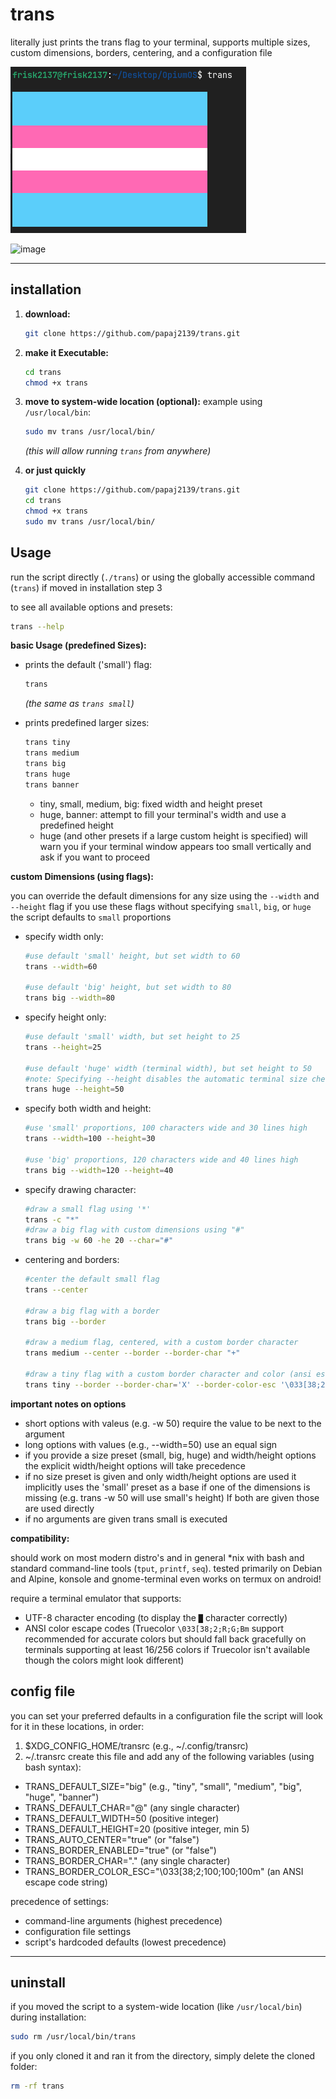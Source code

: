 # trans

literally just prints the trans flag to your terminal, supports multiple sizes, custom dimensions, borders, centering, and a configuration file

![trans](https://github.com/papaj2139/trans/blob/main/sc.png)

![image](https://github.com/user-attachments/assets/dca32fb7-3b88-4234-bb25-11b96ee99a85)

---

## installation

1.  **download:**
    ```bash
    git clone https://github.com/papaj2139/trans.git
    ```

2.  **make it Executable:**
    ```bash
    cd trans
    chmod +x trans
    ```

3.  **move to system-wide location (optional):**
    example using `/usr/local/bin`:
    ```bash
    sudo mv trans /usr/local/bin/
    ```
    *(this will allow running `trans` from anywhere)*

4. **or just quickly**
    ```bash
    git clone https://github.com/papaj2139/trans.git
    cd trans
    chmod +x trans
    sudo mv trans /usr/local/bin/
    ```

## Usage

run the script directly (`./trans`) or using the globally accessible command (`trans`) if moved in installation step 3

to see all available options and presets:
```bash
trans --help
```

**basic Usage (predefined Sizes):**

* prints the default ('small') flag:
    ```bash
    trans
    ```
    *(the same as `trans small`)*

* prints predefined larger sizes:
    ```bash
    trans tiny
    trans medium
    trans big
    trans huge
    trans banner
    ```
    * tiny, small, medium, big: fixed width and height preset
    * huge, banner: attempt to fill your terminal's width and use a predefined height
    * huge (and other presets if a large custom height is specified) will warn you if your terminal window appears too small vertically and ask if you want to proceed

**custom Dimensions (using flags):**

you can override the default dimensions for any size using the `--width` and `--height` flag if you use these flags without specifying `small`, `big`, or `huge` the script defaults to `small` proportions

* specify width only:
    ```bash
    #use default 'small' height, but set width to 60
    trans --width=60

    #use default 'big' height, but set width to 80
    trans big --width=80
    ```

* specify height only:
    ```bash
    #use default 'small' width, but set height to 25
    trans --height=25

    #use default 'huge' width (terminal width), but set height to 50
    #note: Specifying --height disables the automatic terminal size check for 'huge'
    trans huge --height=50
    ```

* specify both width and height:
    ```bash
    #use 'small' proportions, 100 characters wide and 30 lines high
    trans --width=100 --height=30

    #use 'big' proportions, 120 characters wide and 40 lines high
    trans big --width=120 --height=40
    ```

* specify drawing character:
    ```bash
    #draw a small flag using '*'
    trans -c "*"
    #draw a big flag with custom dimensions using "#"
    trans big -w 60 -he 20 --char="#"
    ```
* centering and borders:
    ```bash
    #center the default small flag
    trans --center
    
    #draw a big flag with a border
    trans big --border
    
    #draw a medium flag, centered, with a custom border character
    trans medium --center --border --border-char "+"
    
    #draw a tiny flag with a custom border character and color (ansi escape code)
    trans tiny --border --border-char='X' --border-color-esc '\033[38;2;255;255;0m'
    ```
**important notes on options**

* short options with valeus (e.g. -w 50) require the value to be next to the argument
* long options with values (e.g., --width=50) use an equal sign
* if you provide a size preset (small, big, huge) and width/height options the explicit width/height options will take precedence
* if no size preset is given and only width/height options are used it implicitly uses the 'small' preset as a base if one of the dimensions is missing (e.g. trans -w 50 will use small's height) If both are given those are used directly
* if no arguments are given trans small is executed

**compatibility:**

should work on most modern distro's and in general *nix with bash and standard command-line tools (`tput`, `printf`, `seq`). tested primarily on Debian and Alpine, konsole and gnome-terminal even works on termux on android!

require a terminal emulator that supports:
* UTF-8 character encoding (to display the `█` character correctly)
* ANSI color escape codes (Truecolor `\033[38;2;R;G;Bm` support recommended for accurate colors but should fall back gracefully on terminals supporting at least 16/256 colors if Truecolor isn't available though the colors might look different)

## config file
you can set your preferred defaults in a configuration file the script will look for it in these locations, in order:
1. $XDG_CONFIG_HOME/transrc (e.g., ~/.config/transrc)
2. ~/.transrc
create this file and add any of the following variables (using bash syntax):

* TRANS_DEFAULT_SIZE="big" (e.g., "tiny", "small", "medium", "big", "huge", "banner")
* TRANS_DEFAULT_CHAR="@" (any single character)
* TRANS_DEFAULT_WIDTH=50 (positive integer)
* TRANS_DEFAULT_HEIGHT=20 (positive integer, min 5)
* TRANS_AUTO_CENTER="true" (or "false")
* TRANS_BORDER_ENABLED="true" (or "false")
* TRANS_BORDER_CHAR="." (any single character)
* TRANS_BORDER_COLOR_ESC="\033[38;2;100;100;100m" (an ANSI escape code string)

precedence of settings:

* command-line arguments (highest precedence)
* configuration file settings
* script's hardcoded defaults (lowest precedence)

---

## uninstall

if you moved the script to a system-wide location (like `/usr/local/bin`) during installation:

```bash
sudo rm /usr/local/bin/trans
```

if you only cloned it and ran it from the directory, simply delete the cloned folder:

```bash
rm -rf trans
```
